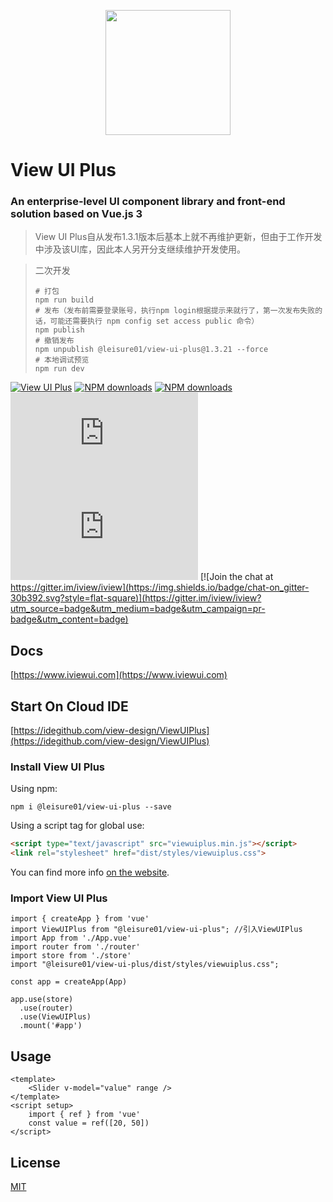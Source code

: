 <p align="center">
    <a href="https://www.iviewui.com">
        <img width="200" src="https://file.iviewui.com/view-ui-logo-new.svg">
    </a>
</p>

<h1>
View UI Plus
    <h3>An enterprise-level UI component library and front-end solution based on Vue.js 3</h3>
</h1>

> View UI Plus自从发布1.3.1版本后基本上就不再维护更新，但由于工作开发中涉及该UI库，因此本人另开分支继续维护开发使用。

> 二次开发
> ```
> # 打包
> npm run build
> # 发布（发布前需要登录账号，执行npm login根据提示来就行了，第一次发布失败的话，可能还需要执行 npm config set access public 命令）
> npm publish
> # 撤销发布
> npm unpublish @leisure01/view-ui-plus@1.3.21 --force
> # 本地调试预览
> npm run dev
>
> ```

[![View UI Plus](https://img.shields.io/npm/v/@leisure01/view-ui-plus.svg?style=flat-square)](https://www.npmjs.org/package/@leisure01/view-ui-plus)
[![NPM downloads](http://img.shields.io/npm/dm/@leisure01/view-ui-plus.svg?style=flat-square)](https://npmjs.org/package/@leisure01/view-ui-plus)
[![NPM downloads](https://img.shields.io/npm/dt/@leisure01/view-ui-plus.svg?style=flat-square)](https://npmjs.org/package/@leisure01/view-ui-plus)
![JS gzip size](http://img.badgesize.io/https://unpkg.com/view-ui-plus/dist/viewuiplus.min.js?compression=gzip&label=gzip%20size:%20JS&style=flat-square)
![CSS gzip size](http://img.badgesize.io/https://unpkg.com/view-ui-plus/dist/styles/viewuiplus.css?compression=gzip&label=gzip%20size:%20CSS&style=flat-square)
[![Join the chat at https://gitter.im/iview/iview](https://img.shields.io/badge/chat-on_gitter-30b392.svg?style=flat-square)](https://gitter.im/iview/iview?utm_source=badge&utm_medium=badge&utm_campaign=pr-badge&utm_content=badge)

## Docs

[https://www.iviewui.com](https://www.iviewui.com)

## Start On Cloud IDE
[https://idegithub.com/view-design/ViewUIPlus](https://idegithub.com/view-design/ViewUIPlus)

### Install View UI Plus

Using npm:
```
npm i @leisure01/view-ui-plus --save
```

Using a script tag for global use:
```html
<script type="text/javascript" src="viewuiplus.min.js"></script>
<link rel="stylesheet" href="dist/styles/viewuiplus.css">
```

You can find more info [on the website](https://www.iviewui.com/view-ui-plus/guide/install).

### Import View UI Plus
```
import { createApp } from 'vue'
import ViewUIPlus from "@leisure01/view-ui-plus"; //引入ViewUIPlus
import App from './App.vue'
import router from './router'
import store from './store'
import "@leisure01/view-ui-plus/dist/styles/viewuiplus.css";

const app = createApp(App)

app.use(store)
  .use(router)
  .use(ViewUIPlus)
  .mount('#app')
```

## Usage

```vue
<template>
    <Slider v-model="value" range />
</template>
<script setup>
    import { ref } from 'vue'
    const value = ref([20, 50])
</script>
```

## License
[MIT](http://opensource.org/licenses/MIT)

